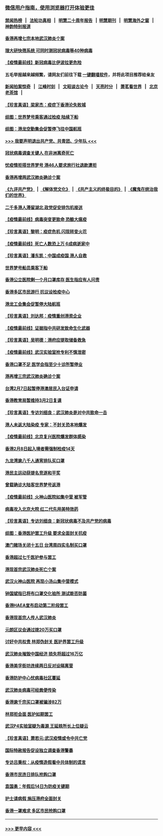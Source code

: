 ### [微信用户指南，使用浏览器打开体验更佳](https://github.com/gfw-breaker/banned-news1/blob/master/indexes/wechat-guide.md?t=0)
#### [禁闻热榜](热点新闻.md?t=0)  &nbsp;&nbsp;|&nbsp;&nbsp; [法轮功真相](https://github.com/gfw-breaker/truth/blob/master/README.md?t=0) &nbsp;&nbsp;|&nbsp;&nbsp; [明慧二十周年报告](https://github.com/gfw-breaker/mh-reports/blob/master/README.md?t=0) &nbsp;&nbsp;|&nbsp;&nbsp;[明慧期刊](https://github.com/gfw-breaker/mh-qikan) &nbsp;&nbsp;|&nbsp;&nbsp; [明慧海外之窗](https://github.com/gfw-breaker/mh-news/blob/master/README.md?t=0) &nbsp;&nbsp;|&nbsp;&nbsp; [神韵特别报道](https://github.com/gfw-breaker/mh-news/blob/master/shenyun.md?t=0)
#### [香港再增七宗本地武汉肺炎个案](../pages/nsc415/n11862405.md?t=02121311) 
#### [理大研快筛系统 可同时测冠状病毒等40种病毒](../pages/nsc415/n11862376.md?t=02121311) 
#### [【疫情最前线】新冠病毒比伊波拉更危险](../pages/nsc415/n11862199.md?t=02121311) 
#### 五毛举报越来越频繁，请网友们前往下载 [一键翻墙软件](https://github.com/gfw-breaker/ssr-accounts)，并将此项目推荐给亲友
#### [新闻拍案惊奇](https://github.com/gfw-breaker/banned-news1/blob/master/pages/link4.md) &nbsp;&nbsp;|&nbsp;&nbsp; [江峰时刻](https://github.com/gfw-breaker/banned-news1/blob/master/pages/link4.md) &nbsp;&nbsp;|&nbsp;&nbsp; [文昭谈古论今](https://github.com/gfw-breaker/banned-news1/blob/master/pages/link4.md) &nbsp;&nbsp;|&nbsp;&nbsp; [天亮时分](https://github.com/gfw-breaker/banned-news1/blob/master/pages/link4.md) &nbsp;&nbsp;|&nbsp;&nbsp; [萧茗看世界](https://github.com/gfw-breaker/banned-news1/blob/master/pages/link4.md) &nbsp;&nbsp;|&nbsp;&nbsp; [北京老茶馆](https://github.com/gfw-breaker/banned-news1/blob/master/pages/link4.md) &nbsp;&nbsp;|&nbsp;&nbsp; 
#### [【珍言真语】梁家杰：疫症下香港沦失败城](../pages/nsc415/n11861588.md?t=02121311) 
#### [组图：世界梦号乘客通过检疫 陆续下船](../pages/nsc415/n11858302.md?t=02121311) 
#### [组图：港龙空勤集会促暂停飞往中国航班](../pages/nsc415/n11858190.md?t=02121311) 
#### [>>> 我要声明退出共产党、共青团、少年队 <<<](https://github.com/begood0513/goodnews/blob/master/quit/letter.md) 
#### [冠状病毒调查关键人 在非洲离奇死亡](../pages/nsc415/n11859798.md?t=02121311) 
#### [忧疫情拒搭世界梦号 港46人要求旅行社退款遭拒](../pages/nsc415/n11859849.md?t=02121311) 
#### [香港再增两武汉肺炎确诊个案](../pages/nsc415/n11859833.md?t=02121311) 
#### [《九评共产党》](https://github.com/begood0513/9ping.md/blob/master/README.md) &nbsp;|&nbsp; [《解体党文化》](../../../../jtdwh.md/blob/master/README.md)  &nbsp;|&nbsp; [《共产主义的终极目的》](../../../../gczydzjmd.md/blob/master/README.md) &nbsp;|&nbsp; [《魔鬼在统治我们的世界》](../../../../mgztzwmdsj.md/blob/master/README.md) 
#### [二千多港人滞留湖北 政党促安排包机接送](../pages/nsc415/n11859831.md?t=02121311) 
#### [【疫情最前线】病毒突变更致命 恐酿大瘟疫](../pages/nsc415/n11859604.md?t=02121311) 
#### [【珍言真语】黎明：疫症危机 闪现转变火花](../pages/nsc415/n11859199.md?t=02121311) 
#### [【疫情最前线】死亡人数恐上万 6成病逝家中](../pages/nsc415/n11856687.md?t=02121311) 
#### [【珍言真语】潘东凯：中国成疫国 港人自救](../pages/nsc415/n11856962.md?t=02121311) 
#### [世界梦号船员乘客下船](../pages/nsc415/n11856883.md?t=02121311) 
#### [香港公立医院剩一个月口罩库存 医生指应有人问责](../pages/nsc415/n11856875.md?t=02121311) 
#### [香港多区市民游行 抗议设检疫中心](../pages/nsc415/n11856866.md?t=02121311) 
#### [港龙工会集会促暂停大陆航班](../pages/nsc415/n11856840.md?t=02121311) 
#### [【珍言真语】刘达邦：疫情重创港资企业](../pages/nsc415/n11854274.md?t=02121311) 
#### [【疫情最前线】证据指中共研发致命生化武器](../pages/nsc415/n11853087.md?t=02121311) 
#### [【珍言真语】吴明德：港府应提取储备救急](../pages/nsc415/n11852734.md?t=02121311) 
#### [【疫情最前线】武汉实验室抢专利不慎泄密](../pages/nsc415/n11850310.md?t=02121311) 
#### [香港口罩不足 医学会指至少十诊所暂停业](../pages/nsc415/n11850301.md?t=02121311) 
#### [港再增三宗武汉肺炎确诊个案](../pages/nsc415/n11850328.md?t=02121311) 
#### [台湾2月7日起暂停港澳居民入台证申请](../pages/nsc415/n11850304.md?t=02121311) 
#### [香港教育局暂维持3月2日复课](../pages/nsc415/n11850260.md?t=02121311) 
#### [【珍言真语】专访刘细良：武汉肺炎是对中共致命一击](../pages/nsc415/n11849934.md?t=02121311) 
#### [港人未返大陆染疫 专家：不封关恐本地爆发](../pages/nsc415/n11848021.md?t=02121311) 
#### [【疫情最前线】北京复兴医院爆发群体感染](../pages/nsc415/n11847626.md?t=02121311) 
#### [香港2月8日起入境者需强制检疫14天](../pages/nsc415/n11847658.md?t=02121311) 
#### [九龙湾逾八千人通宵排队买口罩](../pages/nsc415/n11847647.md?t=02121311) 
#### [港民主运动获提名竞逐和平奖](../pages/nsc415/n11847633.md?t=02121311) 
#### [曾载确诊大陆客世界梦号返港](../pages/nsc415/n11847608.md?t=02121311) 
#### [【疫情最前线】火神山医院如集中营 被军管](../pages/nsc415/n11847524.md?t=02121311) 
#### [病毒攻入北京大院 红二代先用美特效药](../pages/nsc415/n11847427.md?t=02121311) 
#### [【珍言真语】专访刘细良：新冠状病毒不及共产党的病毒](../pages/nsc415/n11847164.md?t=02121311) 
#### [组图：香港医护罢工升级 要求全面封关抗疫](../pages/nsc415/n11844107.md?t=02121311) 
#### [澳门赌场关闭十五日 台湾周四实名制买口罩](../pages/nsc415/n11845083.md?t=02121311) 
#### [香港超过七千医护参与罢工](../pages/nsc415/n11845051.md?t=02121311) 
#### [港现首宗武汉肺炎死亡个案](../pages/nsc415/n11844998.md?t=02121311) 
#### [武汉火神山医院 再现小汤山集中营模式](../pages/nsc415/n11844763.md?t=02121311) 
#### [钟国斌指已将布口罩交化验所 测试能否防菌](../pages/nsc415/n11842783.md?t=02121311) 
#### [香港HAEA宣布启动第二阶段罢工](../pages/nsc415/n11842723.md?t=02121311) 
#### [香港现首宗人传人武汉肺炎](../pages/nsc415/n11842766.md?t=02121311) 
#### [元朗区议会通过拨20万买口罩](../pages/nsc415/n11842754.md?t=02121311) 
#### [讨好中共权贵 林郑伪封关 医护界罢工升级](../pages/nsc415/n11842359.md?t=02121311) 
#### [武汉肺炎摧毁中国经济 损失将超过16万亿](../pages/nsc415/n11839723.md?t=02121311) 
#### [香港美孚街坊连续两日反对设隔离营](../pages/nsc415/n11839962.md?t=02121311) 
#### [香港防护中心忧病毒社区蔓延](../pages/nsc415/n11839933.md?t=02121311) 
#### [武汉肺炎病毒可经粪便传染](../pages/nsc415/n11839939.md?t=02121311) 
#### [香港逾千宗买口罩被骗涉82万](../pages/nsc415/n11839914.md?t=02121311) 
#### [林郑拒会面 医护如期罢工](../pages/nsc415/n11839892.md?t=02121311) 
#### [武汉P4实验室疑为毒源 王延轶所长上位疑云](../pages/nsc415/n11835543.md?t=02121311) 
#### [【珍言真语】萧若元:武汉疫情或令中共亡党](../pages/nsc415/n11829394.md?t=02121311) 
#### [国际特赦报告促设独立调查香港警暴](../pages/nsc415/n11833845.md?t=02121311) 
#### [专访吕秉权：从疫情造假看中共体制的谎言](../pages/nsc415/n11833813.md?t=02121311) 
#### [香港市民连日排队抢购口罩](../pages/nsc415/n11833794.md?t=02121311) 
#### [袁国勇：年假后14日为防疫关键期](../pages/nsc415/n11831088.md?t=02121311) 
#### [护士请病假 施压港府全面封关](../pages/nsc415/n11831030.md?t=02121311) 
#### [香港一罩难求 多区市民抢购口罩](../pages/nsc415/n11831002.md?t=02121311) 

----
#### [ >>> 更早内容 <<< ](../indexes/nsc415-earlier.md)
